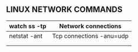 
## **LINUX NETWORK COMMANDS**

| watch ss -tp | Network connections |
| --- | --- |
| netstat -ant | Tcp connections -anu=udp |
|  |  |
|  |  |
